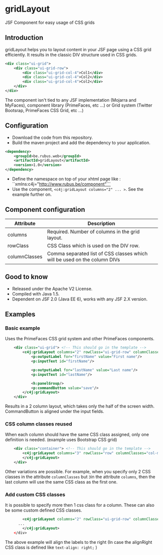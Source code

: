 # gridLayout
JSF Component for easy usage of CSS grids

## Introduction

gridLayout helps you to layout content in your JSF page using a CSS grid efficiently.  It results in the classic DIV structure used in CSS grids.

```xml
<div class="ui-grid">
    <div class="ui-grid-row">
        <div class="ui-grid-col-4">Col1</div>
        <div class="ui-grid-col-4">Col2</div>
        <div class="ui-grid-col-4">Col2</div>
    </div>
</div>
```

The component isn't tied to any JSF implementation (Mojarra and MyFaces), component library (PrimeFaces, etc ...) or Grid system (Twitter Bootsrap, PrimeFaces CSS Grid, etc ...)


## Configuration

* Download the code from this repository.
* Build the maven project and add the dependency to your application.
```xml
<dependency>
    <groupId>be.rubus.web</groupId>
    <artifactId>gridLayout</artifactId>
    <version>1.0</version>
</dependency>
```
* Define the namespace on top of your xhtml page like : ``xmlns:c4j="http://www.rubus.be/component"```
* Use the component, ``` <c4j:gridLayout columns="2" ... > ```. See the example further on.

## Component configuration

|Attribute | Description |
|----------|-------------|
|columns   | Required. Number of columns in the grid layout.|
|rowClass   | CSS Class which is used on the DIV row.|
|columnClasses | Comma separated list of CSS classes which will be used on the column DIVs |

## Good to know

* Released under the Apache V2 License.
* Compiled with Java 1.5.
* Dependent on JSF 2.0 (Java EE 6), works with any JSF 2.X version.

## Examples

### Basic example

Uses the PrimeFaces CSS grid system and other PrimeFaces components.

```xml
    <div class="ui-grid"> <!-- This should go in the template -->
        <c4j:gridLayout columns="2" rowClass="ui-grid-row" columnClasses="ui-grid-col-2, ui-grid-col-4">
            <p:outputLabel for="firstName" value="First name"/>
            <p:inputText id="firstName"/>

            <p:outputLabel for="lastName" value="Last name"/>
            <p:inputText id="lastName"/>

            <h:panelGroup/>
            <p:commandButton value="save"/>
        </c4j:gridLayout>
    </div>
```

Results in a 2 column layout, which takes only the half of the screen width. CommandButton is aligned under the input fields.

### CSS column classes reused

When each column should have the same CSS class assigned, only one definition is needed. (example uses Bootstrap CSS grid)

```xml
    <div class="container"> <!-- This should go in the template -->
        <c4j:gridLayout columns="3" rowClass="row" columnClasses="col-md-4">
        </c4j:gridLayout>
    </div>
```

Other variations are possible.  For example, when you specify only 2 CSS classes in the attribute `columnClasses` but `3`in the attribute `columns`, then the last column will use the same CSS class as the first one.

### Add custom CSS classes

It is possible to specify more then 1 css class for a column.  These can also be some custom defined CSS classes.

```xml
        <c4j:gridLayout columns="2" rowClass="ui-grid-row" columnClasses="ui-grid-col-2 alignRight, ui-grid-col-4">
      ...
        </c4j:gridLayout>
    </div>
```

The above example will align the labels to the right (In case the alignRight CSS class is defined like `text-align: right;` )

